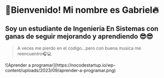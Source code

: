
# 👋**Bienvenido! Mi nombre es Gabriel**🔥

## Soy un estudiante de Ingenieria En Sistemas con ganas de seguir mejorando y aprendiendo 😎😎
<blockquote>
  <p>A veces me pierdo en el codigo...pero con buena musica me reencuentro🎧💻</p>
</blockquote>
![Aprender a programar](https://nocodestartup.io/wp-content/uploads/2023/09/aprender-a-programar.png)
